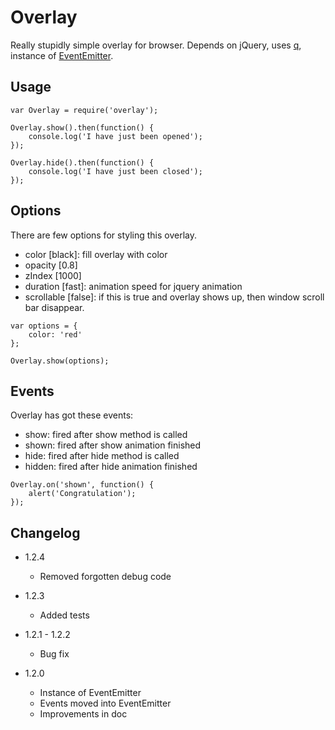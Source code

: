 # Overlay

Really stupidly simple overlay for browser.
Depends on jQuery, uses [q](library), instance of [EventEmitter](http://nodejs.org/api/events.html).

## Usage

```
var Overlay = require('overlay');

Overlay.show().then(function() {
	console.log('I have just been opened');
});

Overlay.hide().then(function() {
	console.log('I have just been closed');
});
```

## Options

There are few options for styling this overlay.

* color [black]: fill overlay with color
* opacity [0.8]
* zIndex [1000]
* duration [fast]: animation speed for jquery animation
* scrollable [false]: if this is true and overlay shows up, then window scroll bar disappear.

```
var options = {
	color: 'red'
};

Overlay.show(options);
```

## Events

Overlay has got these events:

* show: fired after show method is called
* shown: fired after show animation finished
* hide: fired after hide method is called
* hidden: fired after hide animation finished

```
Overlay.on('shown', function() {
	alert('Congratulation');
});
```

## Changelog

* 1.2.4
	+ Removed forgotten debug code

* 1.2.3
	+ Added tests

* 1.2.1 - 1.2.2
	+ Bug fix

* 1.2.0
	+ Instance of EventEmitter
	+ Events moved into EventEmitter
	+ Improvements in doc